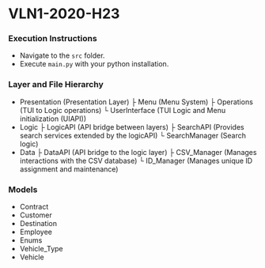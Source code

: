 # VLN1-2020-H23
### Execution Instructions
* Navigate to the `src` folder.
* Execute `main.py` with your python installation.

### Layer and File Hierarchy
* Presentation (Presentation Layer)
├ Menu    (Menu System)
├ Operations  (TUI to Logic operations)
└ UserInterface   (TUI Logic and Menu initialization (UIAPI))
* Logic
├ LogicAPI (API bridge between layers)
├ SearchAPI (Provides search services extended by the logicAPI)
└ SearchManager (Search logic)
* Data
├ DataAPI (API bridge to the logic layer)
├ CSV_Manager (Manages interactions with the CSV database)
└ ID_Manager (Manages unique ID assignment and maintenance)

### Models
* Contract
* Customer
* Destination
* Employee
* Enums
* Vehicle_Type
* Vehicle